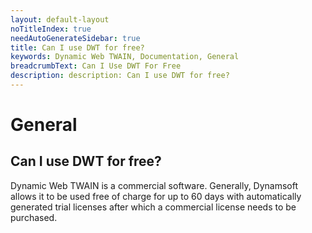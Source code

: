 ```yaml
---
layout: default-layout
noTitleIndex: true
needAutoGenerateSidebar: true
title: Can I use DWT for free? 
keywords: Dynamic Web TWAIN, Documentation, General
breadcrumbText: Can I Use DWT For Free
description: description: Can I use DWT for free? 
---
```


# General

## Can I use DWT for free? 

Dynamic Web TWAIN is a commercial software. Generally, Dynamsoft allows it to be used free of charge for up to 60 days with automatically generated trial licenses after which a commercial license needs to be purchased.
